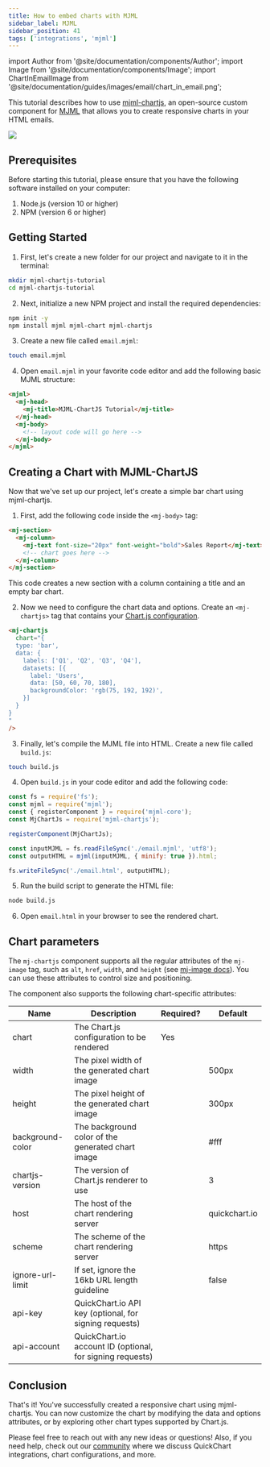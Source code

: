 ```yaml
---
title: How to embed charts with MJML
sidebar_label: MJML
sidebar_position: 41
tags: ['integrations', 'mjml']
---
```


import Author from '@site/documentation/components/Author';
import Image from '@site/documentation/components/Image';
import ChartInEmailImage from '@site/documentation/guides/images/email/chart_in_email.png';

This tutorial describes how to use [mjml-chartjs](https://github.com/typpo/mjml-chartjs), an open-source custom component for [MJML](https://mjml.io/) that allows you to create responsive charts in your HTML emails.

<Image noLazyLoad noBorder src={ChartInEmailImage} maxWidth={800} caption="This post describes how to send charts in email using MJML." />

## Prerequisites

Before starting this tutorial, please ensure that you have the following software installed on your computer:

1. Node.js (version 10 or higher)
2. NPM (version 6 or higher)

## Getting Started

1. First, let's create a new folder for our project and navigate to it in the terminal:

```sh
mkdir mjml-chartjs-tutorial
cd mjml-chartjs-tutorial
```

2. Next, initialize a new NPM project and install the required dependencies:

```sh
npm init -y
npm install mjml mjml-chart mjml-chartjs
```

3. Create a new file called `email.mjml`:

```sh
touch email.mjml
```

4. Open `email.mjml` in your favorite code editor and add the following basic MJML structure:

```html
<mjml>
  <mj-head>
    <mj-title>MJML-ChartJS Tutorial</mj-title>
  </mj-head>
  <mj-body>
    <!-- layout code will go here -->
  </mj-body>
</mjml>
```

## Creating a Chart with MJML-ChartJS

Now that we've set up our project, let's create a simple bar chart using mjml-chartjs.

1. First, add the following code inside the `<mj-body>` tag:

```html
<mj-section>
  <mj-column>
    <mj-text font-size="20px" font-weight="bold">Sales Report</mj-text>
    <!-- chart goes here -->
  </mj-column>
</mj-section>
```

This code creates a new section with a column containing a title and an empty bar chart.

2. Now we need to configure the chart data and options. Create an `<mj-chartjs>` tag that contains your [Chart.js configuration](https://www.chartjs.org/docs/2.9.4/getting-started/).

```html
<mj-chartjs
  chart="{
  type: 'bar',
  data: {
    labels: ['Q1', 'Q2', 'Q3', 'Q4'],
    datasets: [{
      label: 'Users',
      data: [50, 60, 70, 180],
      backgroundColor: 'rgb(75, 192, 192)',
    }]
  }
}
"
/>
```

3. Finally, let's compile the MJML file into HTML. Create a new file called `build.js`:

```sh
touch build.js
```

4. Open `build.js` in your code editor and add the following code:

```js
const fs = require('fs');
const mjml = require('mjml');
const { registerComponent } = require('mjml-core');
const MjChartJs = require('mjml-chartjs');

registerComponent(MjChartJs);

const inputMJML = fs.readFileSync('./email.mjml', 'utf8');
const outputHTML = mjml(inputMJML, { minify: true }).html;

fs.writeFileSync('./email.html', outputHTML);
```

5. Run the build script to generate the HTML file:

```sh
node build.js
```

6. Open `email.html` in your browser to see the rendered chart.

## Chart parameters

The `mj-chartjs` component supports all the regular attributes of the `mj-image` tag, such as `alt`, `href`, `width`, and `height` (see [mj-image docs](https://documentation.mjml.io/#mj-image)). You can use these attributes to control size and positioning.

The component also supports the following chart-specific attributes:

| Name             | Description                                               | Required? | Default       |
| ---------------- | --------------------------------------------------------- | --------- | ------------- |
| chart            | The Chart.js configuration to be rendered                 | Yes       |               |
| width            | The pixel width of the generated chart image              |           | 500px         |
| height           | The pixel height of the generated chart image             |           | 300px         |
| background-color | The background color of the generated chart image         |           | #fff          |
| chartjs-version  | The version of Chart.js renderer to use                   |           | 3             |
| host             | The host of the chart rendering server                    |           | quickchart.io |
| scheme           | The scheme of the chart rendering server                  |           | https         |
| ignore-url-limit | If set, ignore the 16kb URL length guideline              |           | false         |
| api-key          | QuickChart.io API key (optional, for signing requests)    |           |               |
| api-account      | QuickChart.io account ID (optional, for signing requests) |           |               |

## Conclusion

That's it! You've successfully created a responsive chart using mjml-chartjs. You can now customize the chart by modifying the data and options attributes, or by exploring other chart types supported by Chart.js.

Please feel free to reach out with any new ideas or questions! Also, if you need help, check out our [community](https://community.quickchart.io/) where we discuss QuickChart integrations, chart configurations, and more.

<Author />
